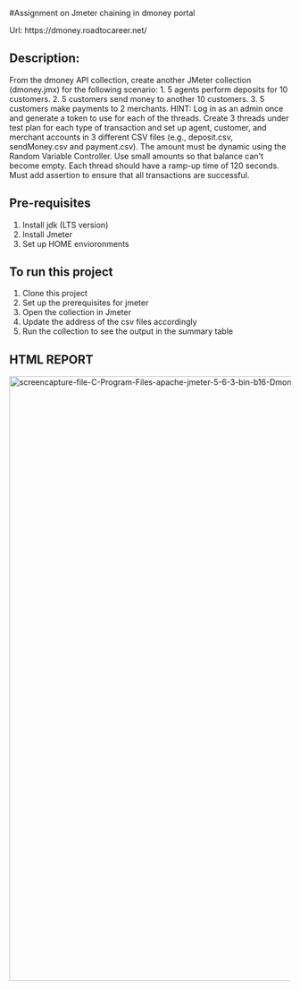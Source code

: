 #Assignment on Jmeter chaining in dmoney portal
</hr>
Url: https://dmoney.roadtocareer.net/

## Description:
</hr>
From the dmoney API collection, create another JMeter collection (dmoney.jmx) for the following scenario:
1. 5 agents perform deposits for 10 customers.
2. 5 customers send money to another 10 customers.
3. 5 customers make payments to 2 merchants.
HINT: Log in as an admin once and generate a token to use for each of the threads. Create 3 threads under test plan for each type of transaction and set up agent, customer, and merchant accounts in 3 different CSV files (e.g., deposit.csv, sendMoney.csv and payment.csv). The amount must be dynamic using the Random Variable Controller. Use small amounts so that balance can't become empty. Each thread should have a ramp-up time of 120 seconds. Must add assertion to ensure that all transactions are successful.

## Pre-requisites
1. Install jdk (LTS version)
2. Install Jmeter
3. Set up HOME envioronments

## To run this project
1. Clone this project
2. Set up the prerequisites for jmeter
3. Open the collection in Jmeter
4. Update the address of the csv files accordingly
5. Run the collection to see the output in the summary table

## HTML REPORT
</hr>
<img width="1102" height="1081" alt="screencapture-file-C-Program-Files-apache-jmeter-5-6-3-bin-b16-DmoneyReports-index-html-2025-09-06-15_57_35" src="https://github.com/user-attachments/assets/fe7df29c-8342-42b0-a6a4-8d881deeb302" />

